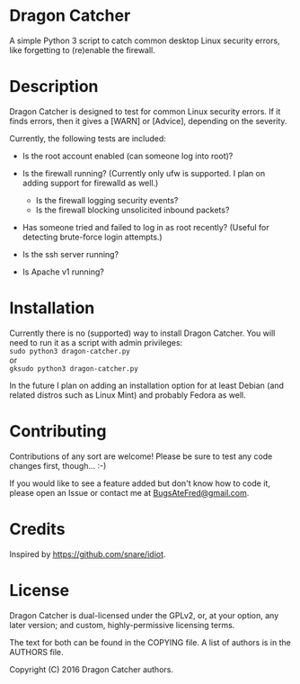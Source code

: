 Dragon Catcher
==============

A simple Python 3 script to catch common desktop Linux security errors, like
forgetting to (re)enable the firewall.

Description
===========
Dragon Catcher is designed to test for common Linux security errors. If it finds
errors, then it gives a [WARN] or [Advice], depending on the severity.

Currently, the following tests are included:
 - Is the root account enabled (can someone log into root)?

 - Is the firewall running? (Currently only ufw is supported. I plan on adding
	support for firewalld as well.)
	 - Is the firewall logging security events?
	 - Is the firewall blocking unsolicited inbound packets?


 - Has someone tried and failed to log in as root recently? (Useful for
	 detecting brute-force login attempts.)

 - Is the ssh server running?

 - Is Apache v1 running?


Installation
============
Currently there is no (supported) way to install Dragon Catcher. You will need
to run it as a script with admin privileges:  
`sudo python3 dragon-catcher.py`  
or  
`gksudo python3 dragon-catcher.py`  

In the future I plan on adding an installation option for at least Debian (and
related distros such as Linux Mint) and probably Fedora as well.

Contributing
============
Contributions of any sort are welcome! Please be sure to test any code changes
first, though... :-)

If you would like to see a feature added but don't know how to code it, please
open an Issue or contact me at BugsAteFred@gmail.com.

Credits
=======
Inspired by https://github.com/snare/idiot.


License
=======
Dragon Catcher is dual-licensed under the GPLv2, or, at your option, any later
version; and custom, highly-permissive licensing terms.

The text for both can be found in the COPYING file. A list of authors is in the
AUTHORS file.

Copyright (C) 2016 Dragon Catcher authors.

